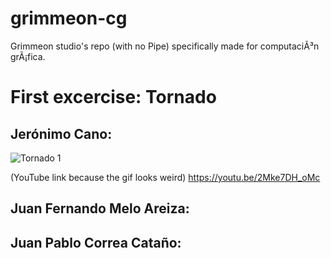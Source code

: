 # grimmeon-cg
Grimmeon studio's repo (with no Pipe) specifically made for computaciÃ³n grÃ¡fica.

# First excercise: Tornado
## Jerónimo Cano:

![Tornado 1](TornadoGIFjc.gif)

(YouTube link because the gif looks weird)
https://youtu.be/2Mke7DH_oMc

## Juan Fernando Melo Areiza:

## Juan Pablo Correa Cataño:
